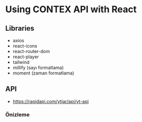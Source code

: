 # Using CONTEX API with React

## Libraries

- axios
- react-icons
- react-router-dom
- react-player
- tailwind
- millify (sayı formatlama)
- moment (zaman formatlama)

## API
- https://rapidapi.com/ytjar/api/yt-api

### Önizleme
![]()


